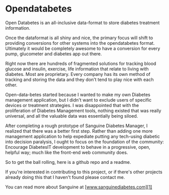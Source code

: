 Opendatabetes
=============

Open Databetes is an all-inclusive data-format to store diabetes treatment information.

Once the dataformat is all shiny and nice, the primary focus will shift to providing conversions for other systems into the opendatabetes format. Ultimately it would be completely awesome to have a conversion for every pump, glucometer and diabetes app out there.

Right now there are hundreds of fragmented solutions for tracking blood glucose and insulin, exercise, life information that relate to living with diabetes. Most are proprietary. Every company has its own method of tracking and storing the data and they don't tend to play nice with each other.

Open-data-betes started because I wanted to make my own Diabetes management application, but I didn't want to exclude users of specific devices or treatment strategies. I was disappointed that with the proliferation of Diabetes Management tools, nothing existed that was really universal, and all the valuable data was essentially being siloed.

After completing a rough prototype of Sanguine Diabetes Manager, I realized that there was a better first step. Rather than adding one more management application to help expediate putting any tech-using diabetic into decision paralysis, I ought to focus on the foundation of the community: Encourage DiabetesIT development to behave in a progressive, open, helpful way; much like the front-end web community does.

So to get the ball rolling, here is a github repo and a readme.

If you're interested in contributing to this project, or if there's other projects already doing this that I haven't found please contact me.

You can read more about Sanguine at [www.sanguinediabetes.com][1]


[1]: http://www.sanguinediabetes.com "Sanguine Diabetes Manager website"